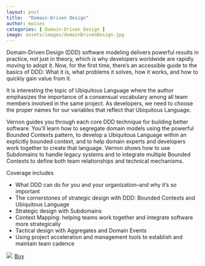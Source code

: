 ```yaml
---
layout: post
title:  "Domain-Driven Design"
author: moises
categories: [ Domain-Driven Design ]
image: assets/images/domainDrivenDesign.jpg
---
```


Domain-Driven Design (DDD) software modeling delivers powerful results in practice, not just in theory, which is why developers worldwide are rapidly moving to adopt it. Now, for the first time, there’s an accessible guide to the basics of DDD: What it is, what problems it solves, how it works, and how to quickly gain value from it.

It is interesting the topic of Ubiquitous Language where the author emphasizes the importance of a consensual vocabulary among all team members involved in the same project. As developers, we need to choose the proper names for our variables that reflect that  Ubiquitous Language.

Vernon guides you through each core DDD technique for building better software. You’ll learn how to segregate domain models using the powerful Bounded Contexts pattern, to develop a Ubiquitous Language within an explicitly bounded context, and to help domain experts and developers work together to create that language. Vernon shows how to use Subdomains to handle legacy systems and to integrate multiple Bounded Contexts to define both team relationships and technical mechanisms.

Coverage includes

- What DDD can do for you and your organization–and why it’s so important
- The cornerstones of strategic design with DDD: Bounded Contexts and Ubiquitous Language
- Strategic design with Subdomains
- Context Mapping: helping teams work together and integrate software more strategically
- Tactical design with Aggregates and Domain Events
- Using project acceleration and management tools to establish and maintain team cadence

<a href="https://www.amazon.de/-/en/Vaughn-Vernon/dp/0134434420?crid=S07AFEAC0VED&keywords=Dom%C3%A4nenangetriebenes+Design&qid=1659201626&sprefix=domain+driven+design%2Caps%2C256&sr=8-4&linkCode=li3&tag=mkgv89-21&linkId=2b280b174d4bea6336591427bffbc24a&language=en_GB&ref_=as_li_ss_il" target="_blank"><img border="0" src="//ws-eu.amazon-adsystem.com/widgets/q?_encoding=UTF8&ASIN=0134434420&Format=_SL250_&ID=AsinImage&MarketPlace=DE&ServiceVersion=20070822&WS=1&tag=mkgv89-21&language=en_GB" ></a><img src="https://ir-de.amazon-adsystem.com/e/ir?t=mkgv89-21&language=en_GB&l=li3&o=3&a=0134434420" width="1" height="1" border="0" alt="" style="border:none !important; margin:0px !important;" />
<a target="_blank" href="https://amzn.to/3vqmMXe" class="btn btn-danger">Buy</a>